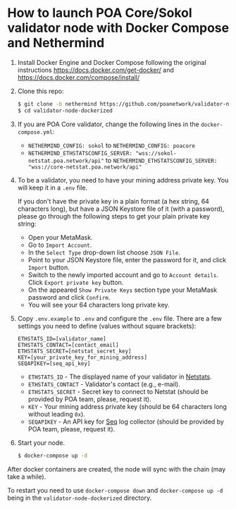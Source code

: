 # How to launch POA Core/Sokol validator node with Docker Compose and Nethermind

1. Install Docker Engine and Docker Compose following the original instructions https://docs.docker.com/get-docker/ and https://docs.docker.com/compose/install/

2. Clone this repo:

    ```bash
    $ git clone -b nethermind https://github.com/poanetwork/validator-node-dockerized
    $ cd validator-node-dockerized
    ```

3. If you are POA Core validator, change the following lines in the `docker-compose.yml`:

    - `NETHERMIND_CONFIG: sokol` to `NETHERMIND_CONFIG: poacore`
    - `NETHERMIND_ETHSTATSCONFIG_SERVER: "wss://sokol-netstat.poa.network/api"` to `NETHERMIND_ETHSTATSCONFIG_SERVER: "wss://core-netstat.poa.network/api"`

4. To be a validator, you need to have your mining address private key. You will keep it in a `.env` file.

    If you don't have the private key in a plain format (a hex string, 64 characters long), but have a JSON Keystore file of it (with a password), please go through     the following steps to get your plain private key string:

    - Open your MetaMask.
    - Go to `Import Account`.
    - In the `Select Type` drop-down list choose `JSON File`.
    - Point to your JSON Keystore file, enter the password for it, and click `Import` button.
    - Switch to the newly imported account and go to `Account details`. Click `Export private key` button.
    - On the appeared `Show Private Keys` section type your MetaMask password and click `Confirm`.
    - You will see your 64 characters long private key.

5. Copy `.env.example` to `.env` and configure the `.env` file. There are a few settings you need to define (values without square brackets):

    ```
    ETHSTATS_ID=[validator_name]
    ETHSTATS_CONTACT=[contact_email]
    ETHSTATS_SECRET=[netstat_secret_key]
    KEY=[your_private_key_for_mining_address]
    SEQAPIKEY=[seq_api_key]
    ```

    - `ETHSTATS_ID` - The displayed name of your validator in [Netstats](https://sokol-netstat.poa.network/).
    - `ETHSTATS_CONTACT` - Validator's contact (e.g., e-mail).
    - `ETHSTATS_SECRET` - Secret key to connect to Netstat (should be provided by POA team, please, request it).
    - `KEY` - Your mining address private key (should be 64 characters long without leading `0x`).
    - `SEQAPIKEY` - An API key for [Seq](https://datalust.co/seq) log collector (should be provided by POA team, please, request it).

6. Start your node.

    ```bash
    $ docker-compose up -d
    ```

After docker containers are created, the node will sync with the chain (may take a while).

To restart you need to use `docker-compose down` and `docker-compose up -d` being in the `validator-node-dockerized` directory.
